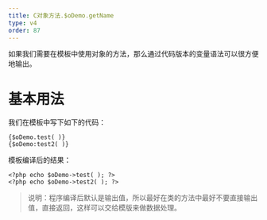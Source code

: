 ```yaml
---
title: C对象方法.$oDemo.getName
type: v4
order: 87
---
```


如果我们需要在模板中使用对象的方法，那么通过代码版本的变量语法可以很方便地输出。

# 基本用法
我们在模板中写下如下的代码：
~~~
{$oDemo.test( )}  
{$oDemo:test2( )}  
~~~

模板编译后的结果：
~~~
<?php echo $oDemo->test( ); ?>  
<?php echo $oDemo->test2( ); ?>
~~~

> 说明：程序编译后默认是输出值，所以最好在类的方法中最好不要直接输出值，直接返回，这样可以交给模版来做数据处理。